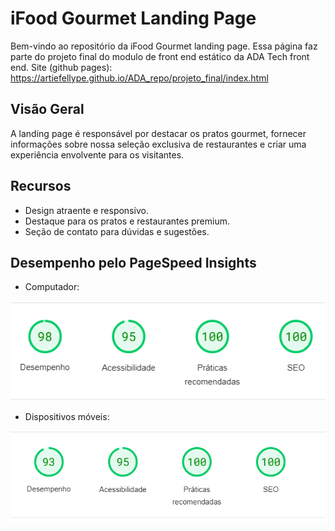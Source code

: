 # iFood Gourmet Landing Page

Bem-vindo ao repositório da iFood Gourmet landing page. Essa página faz parte do projeto final do modulo de front end estático da ADA Tech front end. 
Site (github pages): https://artiefellype.github.io/ADA_repo/projeto_final/index.html

## Visão Geral

A landing page é responsável por destacar os pratos gourmet, fornecer informações sobre nossa seleção exclusiva de restaurantes e criar uma experiência envolvente para os visitantes.

## Recursos

- Design atraente e responsivo.
- Destaque para os pratos e restaurantes premium.
- Seção de contato para dúvidas e sugestões.

## Desempenho pelo PageSpeed Insights

- Computador:

![pc](assets/pc-des.png)

- Dispositivos móveis:

![cel](assets/cel-des.png)
